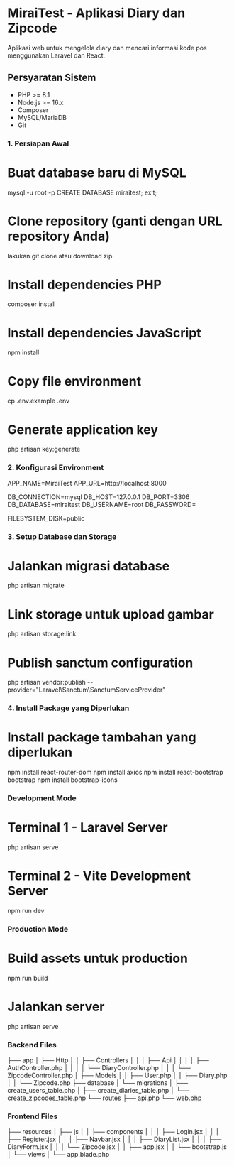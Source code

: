 # MiraiTest - Aplikasi Diary dan Zipcode

Aplikasi web untuk mengelola diary dan mencari informasi kode pos menggunakan Laravel dan React.

## Persyaratan Sistem

-   PHP >= 8.1
-   Node.js >= 16.x
-   Composer
-   MySQL/MariaDB
-   Git

### 1. Persiapan Awal

# Buat database baru di MySQL

mysql -u root -p
CREATE DATABASE miraitest;
exit;

# Clone repository (ganti dengan URL repository Anda)

lakukan git clone atau download zip

# Install dependencies PHP

composer install

# Install dependencies JavaScript

npm install

# Copy file environment

cp .env.example .env

# Generate application key

php artisan key:generate

### 2. Konfigurasi Environment

APP_NAME=MiraiTest
APP_URL=http://localhost:8000

DB_CONNECTION=mysql
DB_HOST=127.0.0.1
DB_PORT=3306
DB_DATABASE=miraitest
DB_USERNAME=root
DB_PASSWORD=

FILESYSTEM_DISK=public

### 3. Setup Database dan Storage

# Jalankan migrasi database

php artisan migrate

# Link storage untuk upload gambar

php artisan storage:link

# Publish sanctum configuration

php artisan vendor:publish --provider="Laravel\Sanctum\SanctumServiceProvider"

### 4. Install Package yang Diperlukan

# Install package tambahan yang diperlukan

npm install react-router-dom
npm install axios
npm install react-bootstrap bootstrap
npm install bootstrap-icons

### Development Mode

# Terminal 1 - Laravel Server

php artisan serve

# Terminal 2 - Vite Development Server

npm run dev

### Production Mode

# Build assets untuk production

npm run build

# Jalankan server

php artisan serve

### Backend Files

├── app
│ ├── Http
│ │ ├── Controllers
│ │ │ ├── Api
│ │ │ │ ├── AuthController.php
│ │ │ │ └── DiaryController.php
│ │ │ └── ZipcodeController.php
│ ├── Models
│ │ ├── User.php
│ │ ├── Diary.php
│ │ └── Zipcode.php
├── database
│ └── migrations
│ ├── create_users_table.php
│ ├── create_diaries_table.php
│ └── create_zipcodes_table.php
└── routes
├── api.php
└── web.php

### Frontend Files

├── resources
│ ├── js
│ │ ├── components
│ │ │ ├── Login.jsx
│ │ │ ├── Register.jsx
│ │ │ ├── Navbar.jsx
│ │ │ ├── DiaryList.jsx
│ │ │ ├── DiaryForm.jsx
│ │ │ └── Zipcode.jsx
│ │ ├── app.jsx
│ │ └── bootstrap.js
│ └── views
│ └── app.blade.php
